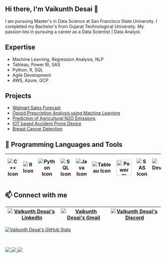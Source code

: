 <!--
**vaikunthd/vaikunthd** is a ✨ _special_ ✨ repository because its `README.md` (this file) appears on your GitHub profile.

Here are some ideas to get you started:

- 🔭 I’m currently working on ...
- 🌱 I’m currently learning ...
- 👯 I’m looking to collaborate on ...
- 🤔 I’m looking for help with ...
- 💬 Ask me about ...
- 📫 How to reach me: ...
- 😄 Pronouns: ...
- ⚡ Fun fact: ...
-->
## Hi there, I'm Vaikunth Desai 👋

I am pursuing Master's in Data Science at San Francisco State University. I completed my Bachelor's from Gujarat Technological University. My passion lies in pursuing a career as a Data Scientist | Data Analyst.


## Expertise

* Machine Learning, Regression Analysis, NLP
* Tableau, Power BI, SAS
* Python, R, SQL
* Agile Development
* AWS, Azure, GCP

## Projects

* [Walmart Sales Forecast](https://github.com/vaikunthd/Walmart-Sales-Forecast)
* [Opioid Prescription Analysis using Machine Learning](https://github.com/vaikunthd/Opioid-Prescription-Analysis-using-Machine-Learning)
* [Prediction of Agricultural N2O Emissions](https://github.com/vaikunthd/Prediction-of-Agricultural-N2O-Emissions)
* [IOT based Accident Prone Device](https://github.com/vaikunthd/IOT-based-Accident-Prone-Device)
* [Breast Cancer Detection](https://github.com/vaikunthd/Breast-Cancer-Detection)



## :rocket: Programming Languages and Tools

|<img align="center" alt="C++ Icon" src="https://img.icons8.com/?size=50&id=TpULddJc4gTh&format=png"/>|<img align="center" alt="R Icon" src="https://img.icons8.com/?size=50&id=CLvQeiwFpit4&format=png"/>|<img align="center" alt="Python Icon" src="https://img.icons8.com/dusk/50/000000/python.png"/>|<img align="center" alt="SQL Icon" src="https://img.icons8.com/?size=50&id=UFF3hmipmJ2V&format=png"/>|<img align="center" alt="Java Icon" src="https://img.icons8.com/dusk/50/000000/java-coffee-cup-logo.png"/>|<img align="center" alt="Tableau Icon" src="https://img.icons8.com/?size=50&id=9Kvi1p1F0tUo&format=png"/>|<img align="center" alt="Power BI Icon" src="https://img.icons8.com/?size=50&id=70667&format=png" height="50" width="50"/>|<img align="center" alt="SAS Icon" src="https://www.sas.com/content/dam/SAS/images/logos/saslogos/sas-logo-0766d1.png"/>|<img align="center" alt="Agile Development Icon" src="https://img.icons8.com/?size=50&id=1MEnLo2pIW7O&format=png"/>|<img align="center" alt="Android Studio Icon" src="https://img.icons8.com/?size=50&id=EgOU93v1DHjU&format=png"/>|<img align="center" alt="AWS Icon" src="https://img.icons8.com/?size=50&id=33039&format=png"/>|<img align="center" alt="Azure Icon" src="https://img.icons8.com/?size=50&id=VLKafOkk3sBX&format=png"/>|<img align="center" alt="GCP Icon" src="https://img.icons8.com/?size=50&id=WHRLQdbEXQ16&format=png"/>|<img align="center" alt="Oracle SQL Icon" src="https://img.icons8.com/?size=50&id=8ljTDYUEydbJ&format=png"/>|<img align="center" alt="Oracle Icon" src="https://img.icons8.com/?size=50&id=39913&format=png"/>|<img align="center" alt="Hadoop Icon" src="https://img.icons8.com/?size=50&id=69132&format=png"/>
|:---:|:---:|:---:|:---:|:---:|:---:|:---:|:---:|:---:|:---:|:---:|:---:|:---:|:---:|:---:|:---:|


## 📫 Connect with me

|<a href="www.linkedin.com/in/vaikunth-desai"><img align="center" alt="Vaikunth Desai's LinkedIn" src="https://img.icons8.com/bubbles/50/000000/linkedin.png"/></a>|<a href="mailto:vdclassifier@gmail.com"><img align="center" alt="Vaikunth Desai's Gmail" src="https://img.icons8.com/bubbles/50/000000/gmail.png"/></a>|<a href="discordapp.com/users/vudesai#6786"><img align="center" alt="Vaikunth Desai's Discord" src="https://img.icons8.com/bubbles/50/000000/discord.png" /></a>|
|:---:|:---:|:---:|



  <a href="https://github.com/bobypanchal" class="rich-diff-level-one">
    <img src="https://github-readme-stats.vercel.app/api?username=vaikunthd&title_color=333&text_color=777&show_icons=true" alt="Vaikunth Desai's GitHub Stats" >
  </a>
  
<br><br>
  <a href="https://badges.pufler.dev">
    <img src="https://badges.pufler.dev/visits/vaikunthd/vaikunthd?style=flat-square&color=blue&logo=github">
  </a>
  <a href="https://badges.pufler.dev">
    <img src="https://badges.pufler.dev/years/vaikunthd?style=flat-square&color=blue&logo=github">
  </a>
  <a href="https://badges.pufler.dev">
    <img src="https://badges.pufler.dev/repos/vaikunthd?style=flat-square&color=blue&logo=github">
  </a>


